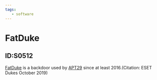 ```yaml
---
tags:
   - software
---
```

# FatDuke
## ID:S0512
[FatDuke](software/S0512) is a backdoor used by [APT29](groups/G0016) since at least 2016.(Citation: ESET Dukes October 2019)
